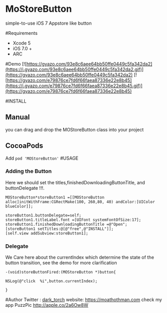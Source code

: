 MoStoreButton
=============

simple-to-use iOS 7 Appstore like button




#Requirements

- Xcode 5 
- iOS 7.0 + 
- ARC

#Demo
[![https://gyazo.com/93e8c6aee64bb50ffe0449c5fa342da2](https://i.gyazo.com/93e8c6aee64bb50ffe0449c5fa342da2.gif)](https://gyazo.com/93e8c6aee64bb50ffe0449c5fa342da2)
[![https://gyazo.com/e79876ce7fd6f66faea87336e22e8b45](https://i.gyazo.com/e79876ce7fd6f66faea87336e22e8b45.gif)](https://gyazo.com/e79876ce7fd6f66faea87336e22e8b45)



#INSTALL
## Manual
you can drag and drop the MOStoreButton class into your project
## CocoaPods
Add
`pod 'MOStoreButton'`
#USAGE

### Adding the Button
   Here we should  set  the titles,finishedDownloadingButtonTitle, and buttonDelegate !!!. 
 
   	MOStoreButton*storeButton1 =[[MOStoreButton alloc]initWithFrame:CGRectMake(100, 260,80, 40) andColor:[UIColor blueColor]];
   
    storeButton1.buttonDelegate=self;
    storeButton1.titleLabel.font =[UIFont systemFontOfSize:17];
    storeButton1.finishedDownloadingButtonTitle =@"Open";
    [storeButton1 setTitles:@[@"free",@"INSTALL"]];
    [self.view addSubview:storeButton1]; 


### Delegate

We Care here about the currentIndex which determine the state of the button transition, see the demo for more clarification

	-(void)storeButtonFired:(MOStoreButton *)button{
    
    NSLog(@"click  %i",button.currentIndex);
    
	}

#Author 
Twitter : [dark_torch](https://twitter.com/dark_torch)
website: https://moathothman.com
check my app PuzzPic http://apple.co/2a6Ow8W
	
